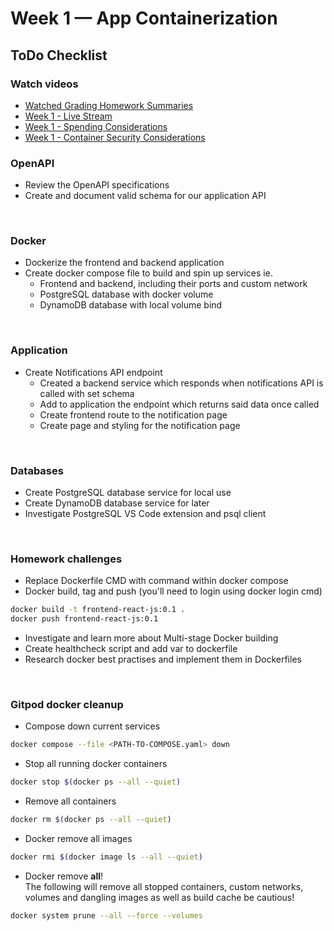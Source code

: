 # Week 1 — App Containerization

## ToDo Checklist<p>

### Watch videos
- [Watched Grading Homework Summaries](https://www.youtube.com/watch?v=FKAScachFgk&list=PLBfufR7vyJJ7k25byhRXJldB5AiwgNnWv&index=25)<br>
- [Week 1 - Live Stream](https://www.youtube.com/watch?v=zJnNe5Nv4tE&list=PLBfufR7vyJJ7k25byhRXJldB5AiwgNnWv&index=22)<br>
- [Week 1 - Spending Considerations](https://www.youtube.com/watch?v=OAMHu1NiYoI&list=PLBfufR7vyJJ7k25byhRXJldB5AiwgNnWv&index=24)<br>
- [Week 1 - Container Security Considerations](https://www.youtube.com/watch?v=OjZz4D0B-cA&list=PLBfufR7vyJJ7k25byhRXJldB5AiwgNnWv&index=25)<br>

### OpenAPI<p>

- Review the OpenAPI specifications
- Create and document valid schema for our application API
<br>

### Docker<p>

- Dockerize the frontend and backend application
- Create docker compose file to build and spin up services ie.
  - Frontend and backend, including their ports and custom network
  - PostgreSQL database with docker volume
  - DynamoDB database with local volume bind
<br>

### Application<p>

- Create Notifications API endpoint
  - Created a backend service which responds when notifications API is called with set schema
  - Add to application the endpoint which returns said data once called
  - Create frontend route to the notification page
  - Create page and styling for the notification page
<br>

### Databases<p>

- Create PostgreSQL database service for local use
- Create DynamoDB database service for later
- Investigate PostgreSQL VS Code extension and psql client
<br>

### Homework challenges<p>

- Replace Dockerfile CMD with command within docker compose
- Docker build, tag and push (you'll need to login using docker login cmd)
```sh
docker build -t frontend-react-js:0.1 .
docker push frontend-react-js:0.1
```
- Investigate and learn more about Multi-stage Docker building
- Create healthcheck script and add var to dockerfile
- Research docker best practises and implement them in Dockerfiles
<br>

### Gitpod docker cleanup<p>

- Compose down current services
```sh
docker compose --file <PATH-TO-COMPOSE.yaml> down
```
- Stop all running docker containers
```sh
docker stop $(docker ps --all --quiet)
```
- Remove all containers
```sh
docker rm $(docker ps --all --quiet)
```
- Docker remove all images
```sh
docker rmi $(docker image ls --all --quiet)
```
- Docker remove **all**!<br>
The following will remove all stopped containers, custom networks, volumes and dangling images as well as build cache be cautious!
```sh
docker system prune --all --force --volumes
```
